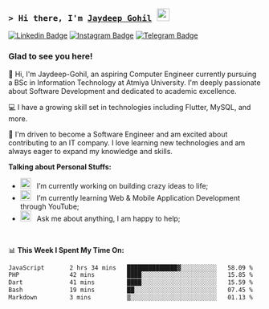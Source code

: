 ### <samp>&gt; Hi there, I'm <a href="https://github.com/Jaydeep-Gohil" target="_blank">Jaydeep Gohil</a> <img src="https://media.giphy.com/media/hvRJCLFzcasrR4ia7z/giphy.gif" width="25"> </samp>

[![Linkedin Badge](https://img.shields.io/badge/-LinkedIn-0e76a8?style=flat-square&logo=Linkedin&logoColor=white)](https://linkedin.com/in/jaydeep-g-8a22532b6)
[![Instagram Badge](https://img.shields.io/badge/-Instagram-e4405f?style=flat-square&logo=Instagram&logoColor=white)](https://instagram.com/_jaydeep_gohil_07/)
[![Telegram Badge](https://img.shields.io/badge/-Telegram-0088cc?style=flat-square&logo=Telegram&logoColor=white)](https://t.me/your-handle)

### Glad to see you here!

👋 Hi, I'm Jaydeep-Gohil, an aspiring Computer Engineer currently pursuing a BSc in Information Technology at Atmiya University. I'm deeply passionate about Software Development and dedicated to academic excellence.

💻 I have a growing skill set in technologies including Flutter, MySQL, and more.  

🚀 I'm driven to become a Software Engineer and am excited about contributing to an IT company. I love learning new technologies and am always eager to expand my knowledge and skills.

**Talking about Personal Stuffs:**

- <img src="https://github.com/Gapur/Gapur/blob/main/assets/developer.gif?raw=true" width="21" />&nbsp;&nbsp; I’m currently working on building crazy ideas to life;
- <img src="https://github.com/Gapur/Gapur/blob/main/assets/lightning.gif?raw=true" width="21" />&nbsp;&nbsp; I’m currently learning Web & Mobile Application Development through YouTube;
- <img src="https://github.com/Gapur/Gapur/blob/main/assets/message.gif?raw=true" width="21" />&nbsp;&nbsp; Ask me about anything, I am happy to help;

</br>

📊 **This Week I Spent My Time On:**

<!--START_SECTION:waka-->

```txt
JavaScript       2 hrs 34 mins   ██████████████▓░░░░░░░░░░   58.09 %
PHP              42 mins         ████░░░░░░░░░░░░░░░░░░░░░   15.85 %
Dart             41 mins         ████░░░░░░░░░░░░░░░░░░░░░   15.59 %
Bash             19 mins         ██░░░░░░░░░░░░░░░░░░░░░░░   07.45 %
Markdown         3 mins          ▒░░░░░░░░░░░░░░░░░░░░░░░░   01.13 %
```

<!--END_SECTION:waka-->
